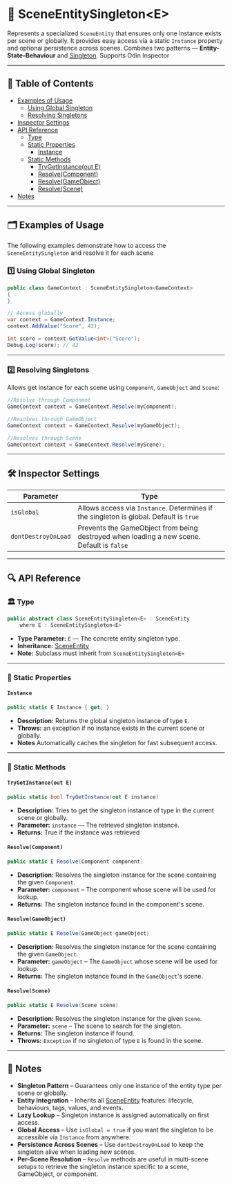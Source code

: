 # 🧩 SceneEntitySingleton&lt;E&gt;

Represents a specialized `SceneEntity` that ensures only one instance exists per scene or globally.
It provides easy access via a static `Instance` property and optional persistence across scenes.
Combines two patterns — **Entity-State-Behaviour** and [Singleton](https://en.wikipedia.org/wiki/Singleton_pattern).
Supports Odin Inspector

---

## 📑 Table of Contents

- [Examples of Usage](#-examples-of-usage)
    - [Using Global Singleton](#ex1)
    - [Resolving Singletons](ex2)
- [Inspector Settings](#-inspector-settings)
- [API Reference](#-api-reference)
    - [Type](#-type)
    - [Static Properties](#-static-properties)
        - [Instance](#instance)
    - [Static Methods](#-static-methods)
        - [TryGetInstance(out E)](#trygetinstanceout-e)
        - [Resolve(Component)](#resolvecomponent)
        - [Resolve(GameObject)](#resolvegameobject)
        - [Resolve(Scene)](#resolvescene)
- [Notes](#-notes)

---

## 🗂 Examples of Usage

The following examples demonstrate how to access the `SceneEntitySingleton` and resolve it for each scene

<div id="ex1"></div>

### 1️⃣ Using Global Singleton

```csharp
public class GameContext : SceneEntitySingleton<GameContext>
{
}
```

```csharp
// Access globally
var context = GameContext.Instance;
context.AddValue("Score", 42);

int score = context.GetValue<int>("Score");
Debug.Log(score); // 42
```

---

<div id="ex2"></div>

### 2️⃣ Resolving Singletons

Allows get instance for each scene using `Component`, `GameObject` and `Scene`:

```csharp
//Resolve through Component
GameContext context = GameContext.Resolve(myComponent);

//Resolves through GameObject
GameContext context = GameContext.Resolve(myGameObject);

//Resolves through Scene
GameContext context = GameContext.Resolve(myScene);
```

---

## 🛠 Inspector Settings

| Parameter           | Type                                                                                      |
|---------------------|-------------------------------------------------------------------------------------------|
| `isGlobal`          | Allows access via `Instance`. Determines if the singleton is global. Default is `true`    |
| `dontDestroyOnLoad` | Prevents the GameObject from being destroyed when loading a new scene. Default is `false` |

---

## 🔍 API Reference

### 🏛️ Type <div id="-type"></div>

```csharp
public abstract class SceneEntitySingleton<E> : SceneEntity 
    where E : SceneEntitySingleton<E>
```

- **Type Parameter:** `E` — The concrete entity singleton type.
- **Inheritance:** [SceneEntity](SceneEntity.md)
- **Note:** Subclass must inherit from `SceneEntitySingleton<E>`

---

### 🔑 Static Properties

#### `Instance`

```csharp
public static E Instance { get; }
```

- **Description:** Returns the global singleton instance of type `E`.
- **Throws:** an exception if no instance exists in the current scene or globally.
- **Notes** Automatically caches the singleton for fast subsequent access.

---

### 🏹 Static Methods

#### `TryGetInstance(out E)`

```csharp
public static bool TryGetInstance(out E instance)
```

- **Description:** Tries to get the singleton instance of type <typeparamref name="E"/> in the current scene or
  globally.
- **Parameter:** `instance` — The retrieved singleton instance.
- **Returns:** True if the instance was retrieved

#### `Resolve(Component)`

```csharp
public static E Resolve(Component component)
```

- **Description:** Resolves the singleton instance for the scene containing the given `Component`.
- **Parameter:** `component` – The component whose scene will be used for lookup.
- **Returns:** The singleton instance found in the component's scene.

#### `Resolve(GameObject)`

```csharp
public static E Resolve(GameObject gameObject)
```

- **Description:** Resolves the singleton instance for the scene containing the given `GameObject`.
- **Parameter:** `gameObject` – The `GameObject` whose scene will be used for lookup.
- **Returns:** The singleton instance found in the `GameObject`'s scene.

#### `Resolve(Scene)`

```csharp
public static E Resolve(Scene scene)
```

- **Description:** Resolves the singleton instance for the given `Scene`.
- **Parameter:** `scene` – The scene to search for the singleton.
- **Returns:** The singleton instance if found.
- **Throws:** `Exception` if no singleton of type `E` is found in the scene.

---

## 📝 Notes

- **Singleton Pattern** – Guarantees only one instance of the entity type per scene or globally.
- **Entity Integration** – Inherits all [SceneEntity](SceneEntity.md) features: lifecycle, behaviours, tags, values, and
  events.
- **Lazy Lookup** – Singleton instance is assigned automatically on first access.
- **Global Access** – Use `isGlobal = true` if you want the singleton to be accessible via `Instance` from anywhere.
- **Persistence Across Scenes** – Use `dontDestroyOnLoad` to keep the singleton alive when loading new scenes.
- **Per-Scene Resolution** – `Resolve` methods are useful in multi-scene setups to retrieve the singleton instance
  specific to a scene, GameObject, or component.